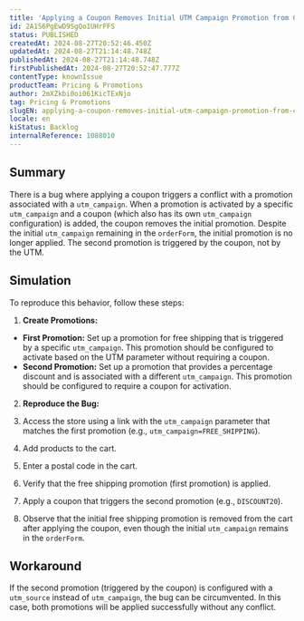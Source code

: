 ```yaml
---
title: 'Applying a Coupon Removes Initial UTM Campaign Promotion from Cart'
id: 2A1S6PgEwD9SgQo1UHrFFS
status: PUBLISHED
createdAt: 2024-08-27T20:52:46.450Z
updatedAt: 2024-08-27T21:14:48.748Z
publishedAt: 2024-08-27T21:14:48.748Z
firstPublishedAt: 2024-08-27T20:52:47.777Z
contentType: knownIssue
productTeam: Pricing & Promotions
author: 2mXZkbi0oi061KicTExNjo
tag: Pricing & Promotions
slugEN: applying-a-coupon-removes-initial-utm-campaign-promotion-from-cart
locale: en
kiStatus: Backlog
internalReference: 1088010
---
```


## Summary


There is a bug where applying a coupon triggers a conflict with a promotion associated with a `utm_campaign`. When a promotion is activated by a specific `utm_campaign` and a coupon (which also has its own `utm_campaign` configuration) is added, the coupon removes the initial promotion. Despite the initial `utm_campaign` remaining in the `orderForm`, the initial promotion is no longer applied. The second promotion is triggered by the coupon, not by the UTM.


##

## Simulation


To reproduce this behavior, follow these steps:

1. **Create Promotions:**

  - **First Promotion:** Set up a promotion for free shipping that is triggered by a specific `utm_campaign`. This promotion should be configured to activate based on the UTM parameter without requiring a coupon.
  - **Second Promotion:** Set up a promotion that provides a percentage discount and is associated with a different `utm_campaign`. This promotion should be configured to require a coupon for activation.
2. **Reproduce the Bug:**

  1. Access the store using a link with the `utm_campaign` parameter that matches the first promotion (e.g., `utm_campaign=FREE_SHIPPING`).
  2. Add products to the cart.
  3. Enter a postal code in the cart.
  4. Verify that the free shipping promotion (first promotion) is applied.
  5. Apply a coupon that triggers the second promotion (e.g., `DISCOUNT20`).
  6. Observe that the initial free shipping promotion is removed from the cart after applying the coupon, even though the initial `utm_campaign` remains in the `orderForm`.


##

## Workaround


If the second promotion (triggered by the coupon) is configured with a `utm_source` instead of `utm_campaign`, the bug can be circumvented. In this case, both promotions will be applied successfully without any conflict.





